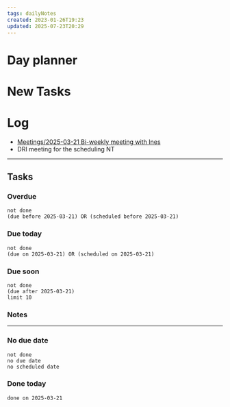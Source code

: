 ```yaml
---
tags: dailyNotes
created: 2023-01-26T19:23
updated: 2025-07-23T20:29
---
```

# Day planner


# New Tasks


# Log
- [Meetings/2025-03-21 Bi-weekly meeting with Ines](../Meetings/2025-03-21%20Bi-weekly%20meeting%20with%20Ines.md)
- DRI meeting for the scheduling NT
----
## Tasks
### Overdue
```tasks
not done
(due before 2025-03-21) OR (scheduled before 2025-03-21)
```

### Due today
```tasks
not done
(due on 2025-03-21) OR (scheduled on 2025-03-21)
```

### Due soon
```tasks
not done
(due after 2025-03-21)
limit 10
```

### Notes

----
### No due date
```tasks
not done
no due date
no scheduled date
```

### Done today
```tasks
done on 2025-03-21
```
